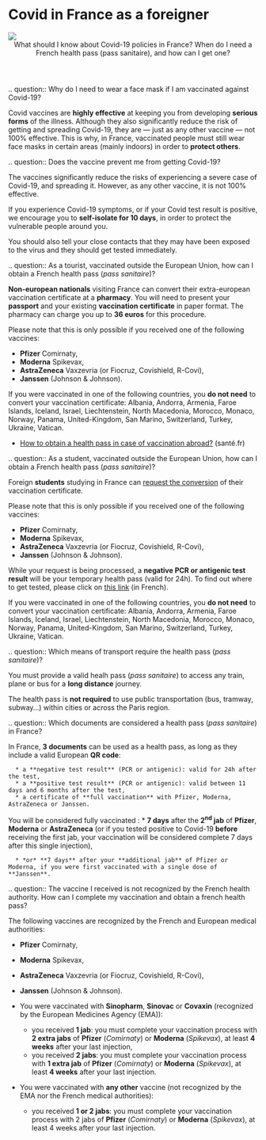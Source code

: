 # Covid in France as a foreigner

<img src="illustrations/deplacements.svg">

<header>What should I know about Covid-19 policies in France? When do I need a French health pass (pass sanitaire), and how can I get one?</header>

<div itemscope itemtype="https://schema.org/FAQPage">

.. question:: Why do I need to wear a face mask if I am vaccinated against Covid-19?

   Covid vaccines are **highly effective** at keeping you from developing **serious forms** of the illness. Although they also significantly reduce the risk of getting and spreading Covid-19, they are — just as any other vaccine — not 100% effective. This is why, in France, vaccinated people must still wear face masks in certain areas (mainly indoors) in order to **protect others**.


.. question:: Does the vaccine prevent me from getting Covid-19?

   The vaccines significantly reduce the risks of experiencing a severe case of Covid-19, and spreading it.
   However, as any other vaccine, it is not 100% effective.

   If you experience Covid-19 symptoms, or if your Covid test result is positive, we encourage you to **self-isolate for 10 days**, in order to protect the vulnerable people around you.

   You should also tell your close contacts that they may have been exposed to the virus and they should get tested immediately.


.. question:: As a tourist, vaccinated outside the European Union, how can I obtain a French health pass (<i>pass sanitaire</i>)?

   **Non-european nationals** visiting France can convert their extra-european vaccination certificate at a **pharmacy**. You will need to present your **passport** and your existing **vaccination certificate** in paper format. The pharmacy can charge you up to **36 euros** for this procedure.

   Please note that this is only possible if you received one of the following vaccines:
   - **Pfizer** Comirnaty,
   - **Moderna** Spikevax,
   - **AstraZeneca** Vaxzevria (or Fiocruz, Covishield, R-Covi),
   - **Janssen** (Johnson & Johnson).

   If you were vaccinated in one of the following countries, you **do not need** to convert your vaccination certificate: Albania, Andorra, Armenia, Faroe Islands, Iceland, Israel, Liechtenstein, North Macedonia, Morocco, Monaco, Norway, Panama, United-Kingdom, San Marino, Switzerland, Turkey, Ukraine, Vatican.

   <div class="voir-aussi">

   - [How to obtain a health pass in case of vaccination abroad?](https://www.sante.fr/how-to-obtain-a-french-health-pass) (santé.fr)

   </div>


.. question:: As a student, vaccinated outside the European Union, how can I obtain a French health pass (<i>pass sanitaire</i>)?

   Foreign **students** studying in France can [request the conversion](https://www.demarches-simplifiees.fr/commencer/passe-sanitaire-etudiants?locale=en) of their vaccination certificate.

   Please note that this is only possible if you received one of the following vaccines:
   - **Pfizer** Comirnaty,
   - **Moderna** Spikevax,
   - **AstraZeneca** Vaxzevria (or Fiocruz, Covishield, R-Covi),
   - **Janssen** (Johnson & Johnson).

   While your request is being processed, a **negative PCR or antigenic test result** will be your temporary health pass (valid for 24h). To find out where to get tested, please click on [this link](https://www.sante.fr/cf/centres-depistage-covid.html) (in French).

   If you were vaccinated in one of the following countries, you **do not need** to convert your vaccination certificate: Albania, Andorra, Armenia, Faroe Islands, Iceland, Israel, Liechtenstein, North Macedonia, Morocco, Monaco, Norway, Panama, United-Kingdom, San Marino, Switzerland, Turkey, Ukraine, Vatican.

.. question:: Which means of transport require the health pass (<i>pass sanitaire</i>)?

   You must provide a valid healh pass (*pass sanitaire*) to access any train, plane or bus for a **long distance** journey.

   The health pass is **not required** to use public transportation (bus, tramway, subway…) within cities or across the Paris region.


.. question:: Which documents are considered a health pass (<i>pass sanitaire</i>) in France?

   In France, **3 documents** can be used as a health pass, as long as they include a valid European **QR code**:

      * a **negative test result** (PCR or antigenic): valid for 24h after the test,
      * a **positive test result** (PCR or antigenic): valid between 11 days and 6 months after the test,
      * a certificate of **full vaccination** with Pfizer, Moderna, AstraZeneca or Janssen.

   You will be considered fully vaccinated :
      * **7 days** after the <strong>2<sup>nd</sup> jab</strong> of **Pfizer**, **Moderna** or **AstraZeneca** (or if you tested positive to Covid-19 **before** receiving the first jab, your vaccination will be considered complete 7 days after this single injection),

      * *or* **7 days** after your **additional jab** of Pfizer or Moderna, if you were first vaccinated with a single dose of **Janssen**.


.. question:: The vaccine I received is not recognized by the French health authority. How can I complete my vaccination and obtain a french health pass?

   The following vaccines are recognized by the French and European medical authorities:
   - **Pfizer** Comirnaty,
   - **Moderna** Spikevax,
   - **AstraZeneca** Vaxzevria (or Fiocruz, Covishield, R-Covi),
   - **Janssen** (Johnson & Johnson).

   - You were vaccinated with **Sinopharm**, **Sinovac** or **Covaxin** (recognized by the European Medicines Agency (EMA)):
      - you received **1 jab**: you must complete your vaccination process with **2 extra jabs** of **Pfizer** (*Comirnaty*) or **Moderna** (*Spikevax*), at least **4 weeks** after your last injection,
      - you received **2 jabs**: you must complete your vaccination process with **1 extra jab** of **Pfizer** (*Comirnaty*) or **Moderna** (*Spikevax*), at least **4 weeks** after your last injection.

   - You were vaccinated with **any other** vaccine (not recognized by the EMA nor the French medical authorities):
      - you received **1 or 2 jabs**: you must complete your vaccination process with 2 jabs of **Pfizer** (*Comirnaty*) or **Moderna** (*Spikevax*), at least 4 weeks after your last injection.


</div>

